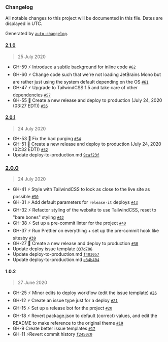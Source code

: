 ### Changelog

All notable changes to this project will be documented in this file. Dates are displayed in UTC.

Generated by [`auto-changelog`](https://github.com/CookPete/auto-changelog).

#### [2.1.0](https://github.com/macintacos/site/compare/2.0.1...2.1.0)

> 25 July 2020

- GH-59 ⚡️ Introduce a subtle background for inline code [`#62`](https://github.com/macintacos/site/pull/62)
- GH-60 ⚡️ Change code such that we're not loading JetBrains Mono but are rather just using the system default depending on the OS [`#61`](https://github.com/macintacos/site/pull/61)
- GH-47 ⚡️ Upgrade to TailwindCSS 1.5 and take care of other dependencies [`#57`](https://github.com/macintacos/site/pull/57)
- GH-55 🚢 Create a new release and deploy to production (July 24, 2020 (03:27 EDT)) [`#56`](https://github.com/macintacos/site/pull/56)

#### [2.0.1](https://github.com/macintacos/site/compare/2.0.0...2.0.1)

> 24 July 2020

- GH-53 🐛 Fix the bad purging [`#54`](https://github.com/macintacos/site/pull/54)
- GH-51 🚢 Create a new release and deploy to production (July 24, 2020 (02:32 EDT)) [`#52`](https://github.com/macintacos/site/pull/52)
- Update deploy-to-production.md [`9caf23f`](https://github.com/macintacos/site/commit/9caf23f175da2e0e952f710a7e8ba900eea3ed4f)

### [2.0.0](https://github.com/macintacos/site/compare/1.0.2...2.0.0)

> 24 July 2020

- GH-41 ⚡️ Style with TailwindCSS to look as close to the live site as possible [`#50`](https://github.com/macintacos/site/pull/50)
- GH-31 ⚡️ Add default parameters for `release-it` deploys [`#43`](https://github.com/macintacos/site/pull/43)
- GH-32 ⚡️ Refactor styling of the website to use TailwindCSS, reset to "bare bones" styling [`#42`](https://github.com/macintacos/site/pull/42)
- GH-38 ⚡️ Set up a pre-commit linter for the project [`#40`](https://github.com/macintacos/site/pull/40)
- GH-37 ⚡️ Run Prettier on everything + set up the pre-commit hook like sitesby [`#39`](https://github.com/macintacos/site/pull/39)
- GH-27 🚢 Create a new release and deploy to production [`#30`](https://github.com/macintacos/site/pull/30)
- Update deploy issue template [`037d706`](https://github.com/macintacos/site/commit/037d70635cdf9e672c56799380665f1543637693)
- Update deploy-to-production.md [`f403057`](https://github.com/macintacos/site/commit/f403057ef5467240f3b994d4bddb59c16a5ebaae)
- Update deploy-to-production.md [`e34b404`](https://github.com/macintacos/site/commit/e34b40473bfc6e97ea435b3081288ebd7214a3dd)

#### 1.0.2

> 27 June 2020

- GH-25 ⚡️ Minor edits to deploy workflow (edit the issue template) [`#26`](https://github.com/macintacos/site/pull/26)
- GH-12 ⚡️ Create an issue type just for a deploy [`#21`](https://github.com/macintacos/site/pull/21)
- GH-15 ⚡️ Set up a release bot for the project [`#20`](https://github.com/macintacos/site/pull/20)
- GH-18 ⚡️ Revert package.json to default (correct) values, and edit the README to make reference to the original theme [`#19`](https://github.com/macintacos/site/pull/19)
- GH-9 Create better issue templates [`#17`](https://github.com/macintacos/site/pull/17)
- GH-11 ⚡Revert commit history [`f2450c0`](https://github.com/macintacos/site/commit/f2450c02ecf94d2daf9f5616677dc9d28aa18bf5)

